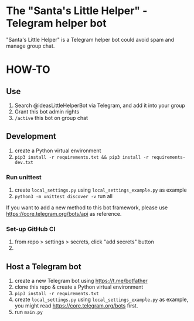 # The "Santa's Little Helper" - Telegram helper bot
"Santa's Little Helper" is a Telegram helper bot could avoid spam and manage group chat.

# HOW-TO
## Use
1. Search @ideasLittleHelperBot via Telegram, and add it into your group
2. Grant this bot admin rights
3. `/active` this bot on group chat

## Development
1. create a Python virtual environment
2. `pip3 install -r requirements.txt && pip3 install -r requirements-dev.txt`

### Run unittest
1. create `local_settings.py` using `local_settings_example.py` as example
2. `python3 -m unittest discover -v` run all

If you want to add a new method to this bot framework, please use https://core.telegram.org/bots/api as reference.

### Set-up GitHub CI
1. from repo > settings > secrets, click "add secrets" button
2. 

## Host a Telegram bot
1. create a new Telegram bot using https://t.me/botfather
2. clone this repo & create a Python virtual environment
3. `pip3 install -r requirements.txt`
4. create `local_settings.py` using `local_settings_example.py` as example, you might read https://core.telegram.org/bots first.
5. run `main.py`